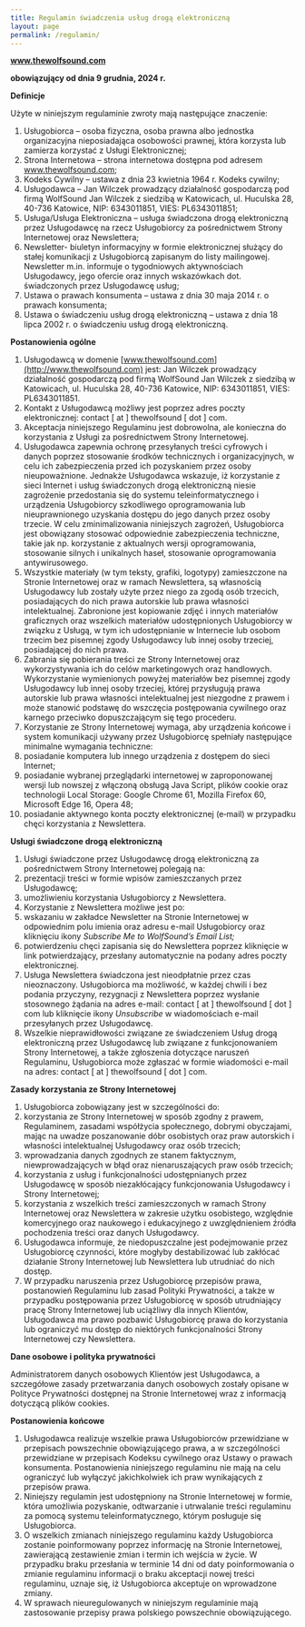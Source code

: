 ```yaml
---
title: Regulamin świadczenia usług drogą elektroniczną
layout: page
permalink: /regulamin/
---
```

**www.thewolfsound.com**

**obowiązujący od dnia 9 grudnia, 2024 r.**

**Definicje**

Użyte w niniejszym regulaminie zwroty mają następujące znaczenie:

1. Usługobiorca – osoba fizyczna, osoba prawna albo jednostka organizacyjna nieposiadająca osobowości prawnej, która korzysta lub zamierza korzystać z Usługi Elektronicznej;
2. Strona Internetowa – strona internetowa dostępna pod adresem www.thewolfsound.com;
3. Kodeks Cywilny – ustawa z dnia 23 kwietnia 1964 r. Kodeks cywilny;
4. Usługodawca – Jan Wilczek prowadzący działalność gospodarczą pod firmą WolfSound Jan Wilczek z siedzibą w Katowicach, ul. Huculska 28, 40-736 Katowice, NIP: 6343011851, VIES: PL6343011851;
5. Usługa/Usługa Elektroniczna – usługa świadczona drogą elektroniczną przez Usługodawcę na rzecz Usługobiorcy za pośrednictwem Strony Internetowej oraz Newslettera;
6. Newsletter- biuletyn informacyjny w formie elektronicznej służący do stałej komunikacji z Usługobiorcą zapisanym do listy mailingowej. Newsletter m.in. informuje o tygodniowych aktywnościach Usługodawcy, jego ofercie oraz innych wskazówkach dot. świadczonych przez Usługodawcę usług;
7. Ustawa o prawach konsumenta – ustawa z dnia 30 maja 2014 r. o prawach konsumenta;
8. Ustawa o świadczeniu usług drogą elektroniczną – ustawa z dnia 18 lipca 2002 r. o świadczeniu usług drogą elektroniczną.

**Postanowienia ogólne**

1. Usługodawcą w domenie [www.thewolfsound.com](http://www.thewolfsound.com) jest: Jan Wilczek prowadzący działalność gospodarczą pod firmą WolfSound Jan Wilczek z siedzibą w Katowicach, ul. Huculska 28, 40-736 Katowice, NIP: 6343011851, VIES: PL6343011851.
2. Kontakt z Usługodawcą możliwy jest poprzez adres poczty elektronicznej: contact \[ at \] thewolfsound \[ dot \] com.
3. Akceptacja niniejszego Regulaminu jest dobrowolna, ale konieczna do korzystania z Usługi za pośrednictwem Strony Internetowej.
4. Usługodawca zapewnia ochronę przesyłanych treści cyfrowych i danych poprzez stosowanie środków technicznych i organizacyjnych, w celu ich zabezpieczenia przed ich pozyskaniem przez osoby nieupoważnione. Jednakże Usługodawca wskazuje, iż korzystanie z sieci Internet i usług świadczonych drogą elektroniczną niesie zagrożenie przedostania się do systemu teleinformatycznego i urządzenia Usługobiorcy szkodliwego oprogramowania lub nieuprawnionego uzyskania dostępu do jego danych przez osoby trzecie. W celu zminimalizowania niniejszych zagrożeń, Usługobiorca jest obowiązany stosować odpowiednie zabezpieczenia techniczne, takie jak np. korzystanie z aktualnych wersji oprogramowania, stosowanie silnych i unikalnych haseł, stosowanie oprogramowania antywirusowego.
5. Wszystkie materiały (w tym teksty, grafiki, logotypy) zamieszczone na Stronie Internetowej oraz w ramach Newslettera, są własnością Usługodawcy lub zostały użyte przez niego za zgodą osób trzecich, posiadających do nich prawa autorskie lub prawa własności intelektualnej. Zabronione jest kopiowanie zdjęć i innych materiałów graficznych oraz wszelkich materiałów udostępnionych Usługobiorcy w związku z Usługą, w tym ich udostępnianie w Internecie lub osobom trzecim bez pisemnej zgody Usługodawcy lub innej osoby trzeciej, posiadającej do nich prawa.
6. Zabrania się pobierania treści ze Strony Internetowej oraz wykorzystywania ich do celów marketingowych oraz handlowych. Wykorzystanie wymienionych powyżej materiałów bez pisemnej zgody Usługodawcy lub innej osoby trzeciej, której przysługują prawa autorskie lub prawa własności intelektualnej jest niezgodne z prawem i może stanowić podstawę do wszczęcia postępowania cywilnego oraz karnego przeciwko dopuszczającym się tego procederu.
7. Korzystanie ze Strony Internetowej wymaga, aby urządzenia końcowe i system komunikacji używany przez Usługobiorcę spełniały następujące minimalne wymagania techniczne:
8. posiadanie komputera lub innego urządzenia z dostępem do sieci Internet;
9. posiadanie wybranej przeglądarki internetowej w zaproponowanej wersji lub nowszej z włączoną obsługą Java Script, plików cookie oraz technologii Local Storage: Google Chrome 61, Mozilla Firefox 60, Microsoft Edge 16, Opera 48;
10. posiadanie aktywnego konta poczty elektronicznej (e‑mail) w przypadku chęci korzystania z Newslettera.

**Usługi świadczone drogą elektroniczną**

1. Usługi świadczone przez Usługodawcę drogą elektroniczną za pośrednictwem Strony Internetowej polegają na:
2. prezentacji treści w formie wpisów zamieszczanych przez Usługodawcę;
3. umożliwieniu korzystania Usługobiorcy z Newslettera.
4. Korzystanie z Newslettera możliwe jest po:
5. wskazaniu w zakładce Newsletter na Stronie Internetowej w odpowiednim polu imienia oraz adresu e-mail Usługobiorcy oraz kliknięciu ikony _Subscribe Me to WolfSound’s Email List;_
6. potwierdzeniu chęci zapisania się do Newslettera poprzez kliknięcie w link potwierdzający, przesłany automatycznie na podany adres poczty elektronicznej.
7. Usługa Newslettera świadczona jest nieodpłatnie przez czas nieoznaczony. Usługobiorca ma możliwość, w każdej chwili i bez podania przyczyny, rezygnacji z Newslettera poprzez wysłanie stosownego żądania na adres e-mail: contact \[ at \] thewolfsound \[ dot \] com lub kliknięcie ikony _Unsubscribe_ w wiadomościach e-mail przesyłanych przez Usługodawcę.
8. Wszelkie nieprawidłowości związane ze świadczeniem Usług drogą elektroniczną przez Usługodawcę lub związane z funkcjonowaniem Strony Internetowej, a także zgłoszenia dotyczące naruszeń Regulaminu, Usługobiorca może zgłaszać w formie wiadomości e-mail na adres: contact \[ at \] thewolfsound \[ dot \] com.

**Zasady korzystania ze Strony Internetowej**

1. Usługobiorca zobowiązany jest w szczególności do:
2. korzystania ze Strony Internetowej w sposób zgodny z prawem, Regulaminem, zasadami współżycia społecznego, dobrymi obyczajami, mając na uwadze poszanowanie dóbr osobistych oraz praw autorskich i własności intelektualnej Usługodawcy oraz osób trzecich;
3. wprowadzania danych zgodnych ze stanem faktycznym, niewprowadzających w błąd oraz nienaruszających praw osób trzecich;
4. korzystania z usług i funkcjonalności udostępnianych przez Usługodawcę w sposób niezakłócający funkcjonowania Usługodawcy i Strony Internetowej;
5. korzystania z wszelkich treści zamieszczonych w ramach Strony Internetowej oraz Newslettera w zakresie użytku osobistego, względnie komercyjnego oraz naukowego i edukacyjnego z uwzględnieniem źródła pochodzenia treści oraz danych Usługodawcy.
6. Usługodawca informuje, że niedopuszczalne jest podejmowanie przez Usługobiorcę czynności, które mogłyby destabilizować lub zakłócać działanie Strony Internetowej lub Newslettera lub utrudniać do nich dostęp.
7. W przypadku naruszenia przez Usługobiorcę przepisów prawa, postanowień Regulaminu lub zasad Polityki Prywatności, a także w przypadku postępowania przez Usługobiorcę w sposób utrudniający pracę Strony Internetowej lub uciążliwy dla innych Klientów, Usługodawca ma prawo pozbawić Usługobiorcę prawa do korzystania lub ograniczyć mu dostęp do niektórych funkcjonalności Strony Internetowej czy Newslettera.

**Dane osobowe i polityka prywatności**

Administratorem danych osobowych Klientów jest Usługodawca, a szczegółowe zasady przetwarzania danych osobowych zostały opisane w Polityce Prywatności dostępnej na Stronie Internetowej wraz z informacją dotyczącą plików cookies.

**Postanowienia końcowe**

1. Usługodawca realizuje wszelkie prawa Usługobiorców przewidziane w przepisach powszechnie obowiązującego prawa, a w szczególności przewidziane w przepisach Kodeksu cywilnego oraz Ustawy o prawach konsumenta. Postanowienia niniejszego regulaminu nie mają na celu ograniczyć lub wyłączyć jakichkolwiek ich praw wynikających z przepisów prawa.
2. Niniejszy regulamin jest udostępniony na Stronie Internetowej w formie, która umożliwia pozyskanie, odtwarzanie i utrwalanie treści regulaminu za pomocą systemu teleinformatycznego, którym posługuje się Usługobiorca.
3. O wszelkich zmianach niniejszego regulaminu każdy Usługobiorca zostanie poinformowany poprzez informację na Stronie Internetowej, zawierającą zestawienie zmian i termin ich wejścia w życie. W przypadku braku przesłania w terminie 14 dni od daty poinformowania o zmianie regulaminu informacji o braku akceptacji nowej treści regulaminu, uznaje się, iż Usługobiorca akceptuje on wprowadzone zmiany.
4. W sprawach nieuregulowanych w niniejszym regulaminie mają zastosowanie przepisy prawa polskiego powszechnie obowiązującego.
